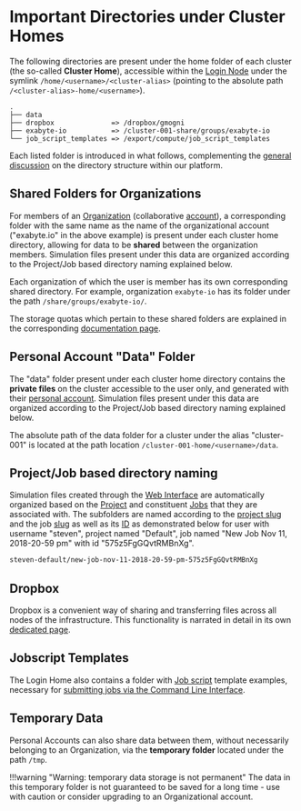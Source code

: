 # Important Directories under Cluster Homes

The following directories are present under the home folder of each cluster (the so-called **Cluster Home**), accessible within the [Login Node](../login/directories.md) under the symlink `/home/<username>/<cluster-alias>` (pointing to the absolute path `/<cluster-alias>-home/<username>`). 

```
.
├── data
├── dropbox              => /dropbox/gmogni
├── exabyte-io           => /cluster-001-share/groups/exabyte-io
└── job_script_templates => /export/compute/job_script_templates
```

Each listed folder is introduced in what follows, complementing the [general discussion](../../data-on-disk/directories.md) on the directory structure within our platform.

## Shared Folders for Organizations

For members of an [Organization](../../collaboration/organizations/overview.md) (collaborative [account](../../accounts/overview.md)), a corresponding folder with the same name as the name of the organizational account ("exabyte.io" in the above example) is present under each cluster home directory, allowing for data to be **shared** between the organization members. Simulation files present under this data are organized according to the Project/Job based directory naming explained below.
 
Each organization of which the user is member has its own corresponding shared directory. For example, organization `exabyte-io` has its folder under the path `/share/groups/exabyte-io/`.

The storage quotas which pertain to these shared folders are explained in the corresponding [documentation page](../../data-on-disk/quotas.md).

## Personal Account "Data" Folder

The "data" folder present under each cluster home directory contains the **private files** on the cluster accessible to the user only, and generated with their [personal account](../../accounts/overview.md). Simulation files present under this data are organized according to the Project/Job based directory naming explained below.

The absolute path of the data folder for a cluster under the alias "cluster-001" is located at the path location `/cluster-001-home/<username>/data`.

## Project/Job based directory naming

Simulation files created through the [Web Interface](../../ui/overview.md) are automatically organized based on the [Project](../../jobs/projects.md) and constituent [Jobs](../../jobs/overview.md) that they are associated with. The subfolders are named according to the [project slug](../../jobs/projects.md#slug) and the job [slug](../../entities-general/data.md#slug) as well as its [ID](../../entities-general/data.md#top-level-keywords) as demonstrated below for user with username "steven", project named "Default", job named "New Job Nov 11, 2018-20-59 pm" with id "575z5FgGQvtRMBnXg".

```bash
steven-default/new-job-nov-11-2018-20-59-pm-575z5FgGQvtRMBnXg
```

## Dropbox

Dropbox is a convenient way of sharing and transferring files across all nodes of the infrastructure. This functionality is narrated in detail in its own [dedicated page](../../data-in-objectstorage/dropbox.md).

## Jobscript Templates

The Login Home also contains a folder with [Job script](../../jobs-cli/batch-script.md) template examples, necessary for [submitting jobs via the Command Line Interface](../../jobs-cli/overview.md). 
 
## Temporary Data
 
Personal Accounts can also share data between them, without necessarily belonging to an Organization, via the **temporary folder** located under the path `/tmp`.

!!!warning "Warning: temporary data storage is not permanent"
    The data in this temporary folder is not guaranteed to be saved for a long time - use with caution or consider upgrading to an Organizational account.
